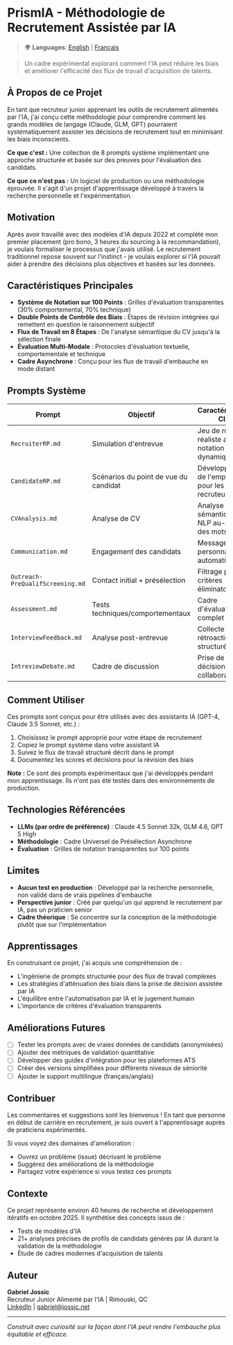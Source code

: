 # PrismIA - Méthodologie de Recrutement Assistée par IA

> 🌍 **Languages**: [English](README.md) | [Français](README.fr.md)

> Un cadre expérimental explorant comment l'IA peut réduire les biais et améliorer l'efficacité des flux de travail d'acquisition de talents.

## À Propos de ce Projet

En tant que recruteur junior apprenant les outils de recrutement alimentés par l'IA, j'ai conçu cette méthodologie pour comprendre comment les grands modèles de langage (Claude, GLM, GPT) pourraient systématiquement assister les décisions de recrutement tout en minimisant les biais inconscients.

**Ce que c'est :** Une collection de 8 prompts système implémentant une approche structurée et basée sur des preuves pour l'évaluation des candidats.

**Ce que ce n'est pas :** Un logiciel de production ou une méthodologie éprouvée. Il s'agit d'un projet d'apprentissage développé à travers la recherche personnelle et l'expérimentation.

## Motivation

Après avoir travaillé avec des modèles d'IA depuis 2022 et complété mon premier placement (pro bono, 3 heures du sourcing à la recommandation), je voulais formaliser le processus que j'avais utilisé. Le recrutement traditionnel repose souvent sur l'instinct - je voulais explorer si l'IA pouvait aider à prendre des décisions plus objectives et basées sur les données.

## Caractéristiques Principales

- **Système de Notation sur 100 Points** : Grilles d'évaluation transparentes (30% comportemental, 70% technique)
- **Double Points de Contrôle des Biais** : Étapes de révision intégrées qui remettent en question le raisonnement subjectif
- **Flux de Travail en 8 Étapes** : De l'analyse sémantique du CV jusqu'à la sélection finale
- **Évaluation Multi-Modale** : Protocoles d'évaluation textuelle, comportementale et technique
- **Cadre Asynchrone** : Conçu pour les flux de travail d'embauche en mode distant

## Prompts Système

| Prompt | Objectif | Caractéristique Clé |
|--------|---------|-------------|
| `RecruiterRP.md` | Simulation d'entrevue | Jeu de rôle réaliste avec notation dynamique |
| `CandidateRP.md` | Scénarios du point de vue du candidat | Développement de l'empathie pour les recruteurs |
| `CVAnalysis.md` | Analyse de CV | Analyse sémantique NLP au-delà des mots-clés |
| `Communication.md` | Engagement des candidats | Messagerie personnalisée automatisée |
| `Outreach-PreQualifScreening.md` | Contact initial + présélection | Filtrage par critères éliminatoires |
| `Assessment.md` | Tests techniques/comportementaux | Cadre d'évaluation complet |
| `InterviewFeedback.md` | Analyse post-entrevue | Collecte de rétroaction structurée |
| `IntreviewDebate.md` | Cadre de discussion | Prise de décision collaborative |

## Comment Utiliser

Ces prompts sont conçus pour être utilisés avec des assistants IA (GPT-4, Claude 3.5 Sonnet, etc.) :

1. Choisissez le prompt approprié pour votre étape de recrutement
2. Copiez le prompt système dans votre assistant IA
3. Suivez le flux de travail structuré décrit dans le prompt
4. Documentez les scores et décisions pour la révision des biais

**Note :** Ce sont des prompts expérimentaux que j'ai développés pendant mon apprentissage. Ils n'ont pas été testés dans des environnements de production.

## Technologies Référencées

- **LLMs (par ordre de préférence)** : Claude 4.5 Sonnet 32k, GLM 4.6, GPT 5 High
- **Méthodologie** : Cadre Universel de Présélection Asynchrone
- **Évaluation** : Grilles de notation transparentes sur 100 points

## Limites

- **Aucun test en production** : Développé par la recherche personnelle, non validé dans de vrais pipelines d'embauche
- **Perspective junior** : Créé par quelqu'un qui apprend le recrutement par IA, pas un praticien senior
- **Cadre théorique** : Se concentre sur la conception de la méthodologie plutôt que sur l'implémentation

## Apprentissages

En construisant ce projet, j'ai acquis une compréhension de :

- L'ingénierie de prompts structurée pour des flux de travail complexes
- Les stratégies d'atténuation des biais dans la prise de décision assistée par IA
- L'équilibre entre l'automatisation par IA et le jugement humain
- L'importance de critères d'évaluation transparents

## Améliorations Futures

- [ ] Tester les prompts avec de vraies données de candidats (anonymisées)
- [ ] Ajouter des métriques de validation quantitative
- [ ] Développer des guides d'intégration pour les plateformes ATS
- [ ] Créer des versions simplifiées pour différents niveaux de séniorité
- [ ] Ajouter le support multilingue (français/anglais)

## Contribuer

Les commentaires et suggestions sont les bienvenus ! En tant que personne en début de carrière en recrutement, je suis ouvert à l'apprentissage auprès de praticiens expérimentés.

Si vous voyez des domaines d'amélioration :
- Ouvrez un problème (issue) décrivant le problème
- Suggérez des améliorations de la méthodologie
- Partagez votre expérience si vous testez ces prompts

## Contexte

Ce projet représente environ 40 heures de recherche et développement itératifs en octobre 2025. Il synthétise des concepts issus de :

- Tests de modèles d'IA
- 21+ analyses précises de profils de candidats générés par IA durant la validation de la méthodologie
- Étude de cadres modernes d'acquisition de talents

## Auteur

**Gabriel Jossic**  
Recruteur Junior Alimenté par l'IA | Rimouski, QC  
[LinkedIn](https://www.linkedin.com/in/gabriel-jossic) | gabriel@jossic.net

---

*Construit avec curiosité sur la façon dont l'IA peut rendre l'embauche plus équitable et efficace.*
